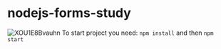 # nodejs-forms-study
![XOU1E8Bvauhn](https://github.com/user-attachments/assets/3257277a-0d31-48c1-8e17-d304dd977073)
To start project you need:
`npm install` and then
`npm start`
